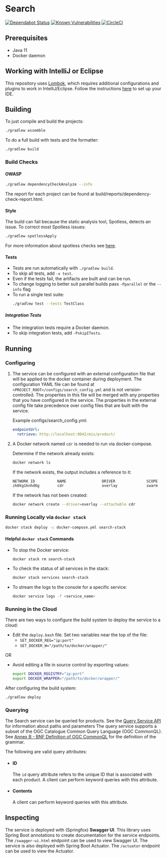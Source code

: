 # Search
[![Dependabot Status](https://api.dependabot.com/badges/status?host=github&repo=connexta/ion-search)](https://dependabot.com)
[![Known Vulnerabilities](https://snyk.io/test/github/connexta/ion-search/badge.svg)](https://snyk.io/test/github/connexta/ion-search)
[![CircleCI](https://circleci.com/gh/connexta/ion-search/tree/master.svg?style=svg)](https://circleci.com/gh/connexta/ion-search/tree/master)

## Prerequisites
* Java 11
* Docker daemon

## Working with IntelliJ or Eclipse
This repository uses [Lombok](https://projectlombok.org/), which requires additional configurations and plugins to work in IntelliJ/Eclipse.
Follow the instructions [here](https://www.baeldung.com/lombok-ide) to set up your IDE.

## Building
To just compile and build the projects:
```bash
./gradlew assemble
```
To do a full build with tests and the formatter:
```bash
./gradlew build
```

### Build Checks
#### OWASP
```bash
./gradlew dependencyCheckAnalyze --info
```
The report for each project can be found at build/reports/dependency-check-report.html.

#### Style
The build can fail because the static analysis tool, Spotless, detects an issue. To correct most Spotless issues:
```bash
./gradlew spotlessApply
```

For more information about spotless checks see
[here](https://github.com/diffplug/spotless/tree/master/plugin-gradle#custom-rules).

#### Tests
* Tests are run automatically with `./gradlew build`.
* To skip all tests, add `-x test`.
* Even if the tests fail, the artifacts are built and can be run.
* To change logging to better suit parallel builds pass `-Pparallel` or the `--info` flag
* To run a single test suite:
    ```bash
    ./gradlew test --tests TestClass
    ```

##### Integration Tests
* The integration tests require a Docker daemon.
* To skip integration tests, add `-PskipITests`.

## Running
### Configuring
1. The service can be configured with an external configuration file that will be applied to the docker container during deployment.
    The configuration YAML file can be found at `<PROJECT_ROOT>/configs/search_config.yml` and is not version-controlled.
    The properties in this file will be merged with any properties that you have configured in the service.
    The properties in the external config file take precedence over config files that are built with the service.

    Example configs/search_config.yml:
    ```yaml
    endpointUrl:
      retrieve: http://localhost:9042/mis/product/
    ```

2. A Docker network named `cdr` is needed to run via docker-compose.

    Determine if the network already exists:
    ```bash
    docker network ls
    ```
    If the network exists, the output includes a reference to it:
    ```bash
    NETWORK ID          NAME                DRIVER              SCOPE
    zk0kg1knhd6g        cdr                 overlay             swarm
    ```
    If the network has not been created:
    ```bash
    docker network create --driver=overlay --attachable cdr
    ```

### Running Locally via `docker stack`
```bash
docker stack deploy -c docker-compose.yml search-stack
```

#### Helpful `docker stack` Commands
* To stop the Docker service:
    ```bash
    docker stack rm search-stack
    ```
* To check the status of all services in the stack:
    ```bash
    docker stack services search-stack
    ```
* To stream the logs to the console for a specific service:
    ```bash
    docker service logs -f <service_name>
    ```

### Running in the Cloud
There are two ways to configure the build system to deploy the service to a cloud:
- Edit the `deploy.bash` file. Set two variables near the top of the file:
  - `SET_DOCKER_REG="ip:port"`
  - `SET_DOCKER_W="/path/to/docker/wrapper/"`

OR

- Avoid editing a file in source control by exporting values:
    ```bash
    export DOCKER_REGISTRY="ip:port"
    export DOCKER_WRAPPER="/path/to/docker/wrapper/"
    ```

After configuring the build system:
```bash
./gradlew deploy
```

### Querying
The Search service can be queried for products. See the [Query Service API](https://github.com/connexta/ion-query-api)
for information about paths and parameters
The query service supports a subset of the OGC Catalogue Common Query Language (OGC CommonQL).
See [Annex B - BNF Definition of OGC CommonQL](http://docs.opengeospatial.org/is/12-168r6/12-168r6.html#62)
for the definition of the grammar.

The following are valid query attributes:
-   #### ID
    The `id` query attribute refers to the unique ID that is associated with each product. A client
    can perform keyword queries with this attribute.

-   #### Contents
    A client can perform keyword queries with this attribute.

## Inspecting
The service is deployed with (Springfox) **Swagger UI**.
This library uses Spring Boot annotations to create documentation for the service endpoints.
The `/swagger-ui.html` endpoint can be used to view Swagger UI.
The service is also deployed with Spring Boot Actuator.
The `/actuator` endpoint can be used to view the Actuator.
